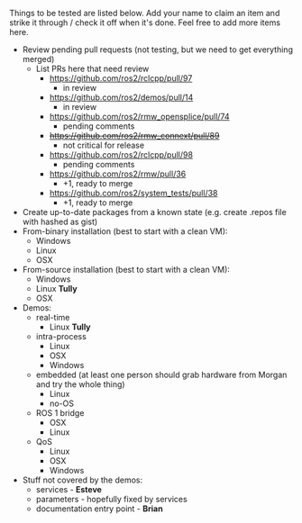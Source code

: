 Things to be tested are listed below.
Add your name to claim an item and strike it through / check it off when it's done.
Feel free to add more items here.

* Review pending pull requests (not testing, but we need to get everything merged)
  * List PRs here that need review
    * https://github.com/ros2/rclcpp/pull/97
      * in review
    * https://github.com/ros2/demos/pull/14
      * in review
    * https://github.com/ros2/rmw_opensplice/pull/74
      * pending comments
    * ~~https://github.com/ros2/rmw_connext/pull/89~~
      * not critical for release
    * https://github.com/ros2/rclcpp/pull/98
      * pending comments
    * https://github.com/ros2/rmw/pull/36
      * +1, ready to merge
    * https://github.com/ros2/system_tests/pull/38
      * +1, ready to merge
* Create up-to-date packages from a known state (e.g. create .repos file with hashed as gist)
* From-binary installation (best to start with a clean VM):
  * Windows
  * Linux
  * OSX
* From-source installation (best to start with a clean VM):
  * Windows
  * Linux **Tully**
  * OSX
* Demos:
  * real-time
    * Linux **Tully**
  * intra-process
    * Linux
    * OSX
    * Windows
  * embedded (at least one person should grab hardware from Morgan and try the whole thing)
    * Linux
    * no-OS
  * ROS 1 bridge
    * OSX
    * Linux
  * QoS
    * Linux
    * OSX
    * Windows
* Stuff not covered by the demos:
  * services - **Esteve**
  * parameters - hopefully fixed by services
  * documentation entry point - **Brian**
